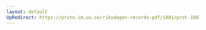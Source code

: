 ```yaml
---
layout: default
UpRedirect: https://pruto.im.uu.se/riksdagen-records-pdf/1881/prot-1881--ak--033/prot-1881--ak--033_043.pdf
---
```

